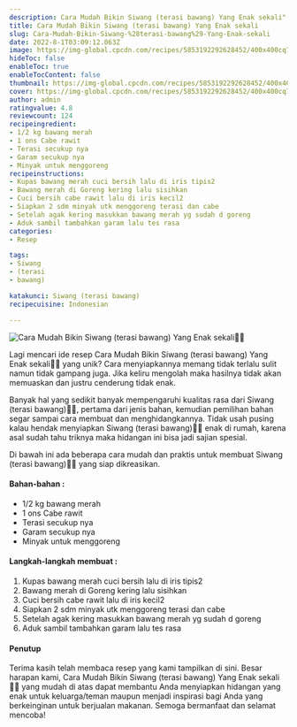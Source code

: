 ```yaml
---
description: Cara Mudah Bikin Siwang (terasi bawang) Yang Enak sekali"
title: Cara Mudah Bikin Siwang (terasi bawang) Yang Enak sekali
slug: Cara-Mudah-Bikin-Siwang-%28terasi-bawang%29-Yang-Enak-sekali
date: 2022-8-1T03:09:12.063Z
image: https://img-global.cpcdn.com/recipes/5853192292628452/400x400cq70/photo.jpg
hideToc: false
enableToc: true
enableTocContent: false
thumbnail: https://img-global.cpcdn.com/recipes/5853192292628452/400x400cq70/photo.jpg
cover: https://img-global.cpcdn.com/recipes/5853192292628452/400x400cq70/photo.jpg
author: admin
ratingvalue: 4.8
reviewcount: 124
recipeingredient:
- 1/2 kg bawang merah
- 1 ons Cabe rawit
- Terasi secukup nya
- Garam secukup nya
- Minyak untuk menggoreng
recipeinstructions:
- Kupas bawang merah cuci bersih lalu di iris tipis2
- Bawang merah di Goreng kering lalu sisihkan
- Cuci bersih cabe rawit lalu di iris kecil2
- Siapkan 2 sdm minyak utk menggoreng terasi dan cabe
- Setelah agak kering masukkan bawang merah yg sudah d goreng
- Aduk sambil tambahkan garam lalu tes rasa
categories:
- Resep

tags:
- Siwang
- (terasi
- bawang)

katakunci: Siwang (terasi bawang)
recipecuisine: Indonesian

---
```


![Cara Mudah Bikin Siwang (terasi bawang) Yang Enak sekali👩‍🍳](https://img-global.cpcdn.com/recipes/5853192292628452/400x400cq70/photo.jpg)

Lagi mencari ide resep Cara Mudah Bikin Siwang (terasi bawang) Yang Enak sekali👩‍🍳 yang unik? Cara menyiapkannya memang tidak terlalu sulit namun tidak gampang juga. Jika keliru mengolah maka hasilnya tidak akan memuaskan dan justru cenderung tidak enak.

Banyak hal yang sedikit banyak mempengaruhi kualitas rasa dari Siwang (terasi bawang)👩‍🍳, pertama dari jenis bahan, kemudian pemilihan bahan segar sampai cara membuat dan menghidangkannya. Tidak usah pusing kalau hendak menyiapkan Siwang (terasi bawang)👩‍🍳 enak di rumah, karena asal sudah tahu triknya maka hidangan ini bisa jadi sajian spesial.

Di bawah ini ada beberapa cara mudah dan praktis untuk membuat Siwang (terasi bawang)👩‍🍳 yang siap dikreasikan.

<!--inarticleads1-->

#### Bahan-bahan :

- 1/2 kg bawang merah
- 1 ons Cabe rawit
- Terasi secukup nya
- Garam secukup nya
- Minyak untuk menggoreng

<!--inarticleads2-->

#### Langkah-langkah membuat :

1. Kupas bawang merah cuci bersih lalu di iris tipis2
1. Bawang merah di Goreng kering lalu sisihkan
1. Cuci bersih cabe rawit lalu di iris kecil2
1. Siapkan 2 sdm minyak utk menggoreng terasi dan cabe
1. Setelah agak kering masukkan bawang merah yg sudah d goreng
1. Aduk sambil tambahkan garam lalu tes rasa

#### Penutup

Terima kasih telah membaca resep yang kami tampilkan di sini. Besar harapan kami, Cara Mudah Bikin Siwang (terasi bawang) Yang Enak sekali👩‍🍳 yang mudah di atas dapat membantu Anda menyiapkan hidangan yang enak untuk keluarga/teman maupun menjadi inspirasi bagi Anda yang berkeinginan untuk berjualan makanan. Semoga bermanfaat dan selamat mencoba!
